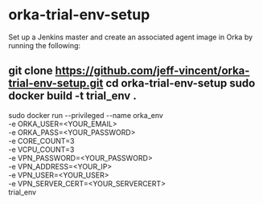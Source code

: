 # orka-trial-env-setup

Set up a Jenkins master and create an associated agent image in Orka by running the following:

git clone https://github.com/jeff-vincent/orka-trial-env-setup.git
cd orka-trial-env-setup
sudo docker build -t trial_env .
---
sudo docker run --privileged --name orka_env \
-e ORKA_USER=<YOUR_EMAIL> \
-e ORKA_PASS=<YOUR_PASSWORD> \
-e CORE_COUNT=3 \
-e VCPU_COUNT=3 \
-e VPN_PASSWORD=<YOUR_PASSWORD> \
-e VPN_ADDRESS=<YOUR_IP> \
-e VPN_USER=<YOUR_USER> \
-e VPN_SERVER_CERT=<YOUR_SERVERCERT> \
trial_env
